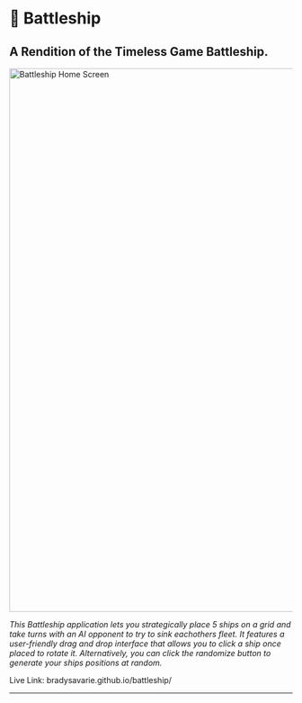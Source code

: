 <h1>🚢 Battleship</h1>

<h2>A Rendition of the Timeless Game Battleship.</h2>

<img width="966" alt="Battleship Home Screen" src="https://github.com/BradySavarie/battleship/assets/106128212/9c060cb2-a5f6-4805-bf9f-1986b69860f5">

<em>This Battleship application lets you strategically place 5 ships on a grid and take turns with an AI opponent to try to sink eachothers fleet. It features a user-friendly drag and drop interface that allows you to click a ship once placed to rotate it. Alternatively, you can click the randomize button to generate your ships positions at random.</em>

Live Link: bradysavarie.github.io/battleship/

<hr>

